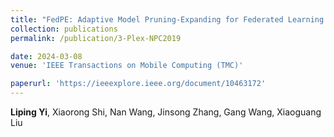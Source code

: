 ```yaml
---
title: "FedPE: Adaptive Model Pruning-Expanding for Federated Learning on Mobile Devices"
collection: publications
permalink: /publication/3-Plex-NPC2019

date: 2024-03-08
venue: 'IEEE Transactions on Mobile Computing (TMC)'

paperurl: 'https://ieeexplore.ieee.org/document/10463172'
---
```

**Liping Yi**, Xiaorong Shi, Nan Wang, Jinsong Zhang, Gang Wang, Xiaoguang Liu
